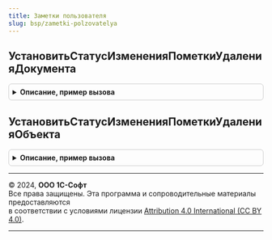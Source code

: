 ```yaml
---
title: Заметки пользователя
slug: bsp/zametki-polzovatelya
---
```



## УстановитьСтатусИзмененияПометкиУдаленияДокумента
<details style="margin: 1em 0; padding: 0.5em; border: 1px solid #ccc; border-radius: 6px;">

<summary style="font-weight: bold; cursor: pointer;">Описание, пример вызова</summary>

```bsl

// Добавляет признак изменения пометки удаления документа.
// Состав параметров процедуры соответствует подписке на событие ПередЗаписью объекта Документ.
// Описание см. в синтакс-помощнике.
//
// Параметры:
//  Источник  - ДокументОбъект - источник события подписки.
//  Отказ     - Булево         - признак отказа от записи. Если установить Истина, то запись выполнена не будет
//                               и будет вызвано исключение.
//  РежимЗаписи     - РежимЗаписиДокумента     - текущий режим записи документа-источника.
//  РежимПроведения - РежимПроведенияДокумента - текущий режим проведения документа-источника.
//
Процедура УстановитьСтатусИзмененияПометкиУдаленияДокумента(Источник, Отказ, РежимЗаписи, РежимПроведения) Экспорт
```

Пример вызова
```bsl
ЗаметкиПользователя.УстановитьСтатусИзмененияПометкиУдаленияДокумента(Источник, Отказ, РежимЗаписи, РежимПроведения) 
```
</details>

## УстановитьСтатусИзмененияПометкиУдаленияОбъекта
<details style="margin: 1em 0; padding: 0.5em; border: 1px solid #ccc; border-radius: 6px;">

<summary style="font-weight: bold; cursor: pointer;">Описание, пример вызова</summary>

```bsl

// Добавляет признак изменения пометки удаления объекта.
// Состав параметров процедуры соответствует подписке на событие ПередЗаписью любых объектов, кроме документов.
// Описание см. в синтакс-помощнике.
//
// Параметры:
//  Источник - СправочникОбъект - источник события подписки.
//  Отказ    - Булево - признак отказа от записи. Если установить Истина, то запись выполнена не будет
//                      и будет вызвано исключение.
//
Процедура УстановитьСтатусИзмененияПометкиУдаленияОбъекта(Источник, Отказ) Экспорт
```

Пример вызова
```bsl
ЗаметкиПользователя.УстановитьСтатусИзмененияПометкиУдаленияОбъекта(Источник, Отказ) 
```
</details>

---

© 2024, **ООО 1С-Софт**  
Все права защищены. Эта программа и сопроводительные материалы предоставляются  
в соответствии с условиями лицензии [Attribution 4.0 International (CC BY 4.0)](https://creativecommons.org/licenses/by/4.0/legalcode).

---
